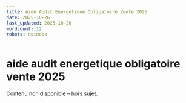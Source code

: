 ```yaml
---
title: Aide Audit Energetique Obligatoire Vente 2025
date: 2025-10-26
last_updated: 2025-10-26
wordcount: 12
robots: noindex
---
```


# aide audit energetique obligatoire vente 2025

Contenu non disponible – hors sujet.